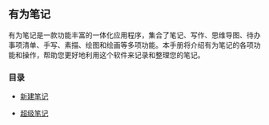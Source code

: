 有为笔记
------
有为笔记是一款功能丰富的一体化应用程序，集合了笔记、写作、思维导图、待办事项清单、手写、素描、绘图和绘画等多项功能。本手册将介绍有为笔记的各项功能和操作，帮助您更好地利用这个软件来记录和整理您的笔记。

### 目录

- [新建笔记](new_note.md)

- [超级笔记](super_note)

